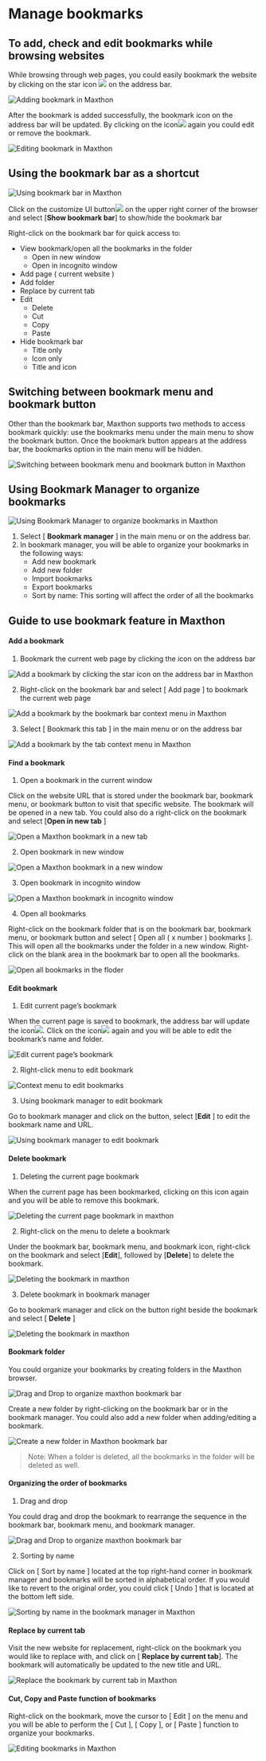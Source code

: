 # Manage bookmarks

## To add, check and edit bookmarks while browsing websites

While browsing through web pages, you could easily bookmark the website by clicking on the star icon ![](zh/images/07-1.png) on the address bar.

![Adding bookmark in Maxthon](images/07-00.gif "=85%, 85%")

After the bookmark is added successfully, the bookmark icon on the address bar will be updated. By clicking on the icon![](zh/images/07-2.png) again you could edit or remove the bookmark.

![Editing bookmark in Maxthon](images/07-01.gif "=85%, 85%")

## Using the bookmark bar as a shortcut

![Using bookmark bar in Maxthon](images/07-02.gif "=85%, 85%")

Click on the customize UI button![](zh/images/00-5.png) on the upper right corner of the browser and select [**Show bookmark bar**] to show/hide the bookmark bar

Right-click on the bookmark bar for quick access to:

- View bookmark/open all the bookmarks in the folder
  - Open in new window
  - Open in incognito window
- Add page ( current website )
- Add folder
- Replace by current tab
- Edit
  - Delete
  - Cut
  - Copy
  - Paste
- Hide bookmark bar
  - Title only
  - Icon only
  - Title and icon

## Switching between bookmark menu and bookmark button

Other than the bookmark bar, Maxthon supports two methods to access bookmark quickly: use the bookmarks menu under the main menu to show the bookmark button. Once the bookmark button appears at the address bar, the bookmarks option in the main menu will be hidden.

![Switching between bookmark menu and bookmark button in Maxthon ](images/07-03.gif "=85%, 85%")

## Using Bookmark Manager to organize bookmarks

![Using Bookmark Manager to organize bookmarks in Maxthon](images/07-05.png "=85%, 85%")

1. Select [ **Bookmark manager** ] in the main menu or on the address bar.
2. In bookmark manager, you will be able to organize your bookmarks in the following ways:
   - Add new bookmark
   - Add new folder
   - Import bookmarks
   - Export bookmarks
   - Sort by name: This sorting will affect the order of all the bookmarks

## Guide to use bookmark feature in Maxthon

#### Add a bookmark

1. Bookmark the current web page by clicking the icon on the address bar

![Add a bookmark by clicking the star icon on the address bar in Maxthon](images/07-06.png "=85%, 85%")

2. Right-click on the bookmark bar and select [ Add page ] to bookmark the current web page

![Add a bookmark by the bookmark bar context menu in Maxthon](images/07-07.png "=85%, 85%")

3. Select [ Bookmark this tab ] in the main menu or on the address bar

![Add a bookmark by the tab context menu in Maxthon](images/07-08.png "=85%, 85%")

#### Find a bookmark

1. Open a bookmark in the current window

Click on the website URL that is stored under the bookmark bar, bookmark menu, or bookmark button to visit that specific website. The bookmark will be opened in a new tab. You could also do a right-click on the bookmark and select [**Open in new tab** ]

![Open a Maxthon bookmark in a new tab](images/07-09.gif "=85%, 85%")

2. Open bookmark in new window

![Open a Maxthon bookmark in a new window](images/07-10.png "=85%, 85%")

3. Open bookmark in incognito window

![Open a Maxthon bookmark in incognito window](images/07-11.png "=85%, 85%")

4. Open all bookmarks

Right-click on the bookmark folder that is on the bookmark bar, bookmark menu, or bookmark button and select [ Open all ( x number ) bookmarks ]. This will open all the bookmarks under the folder in a new window. Right-click on the blank area in the bookmark bar to open all the bookmarks.

![Open all bookmarks in the floder](images/07-12.png "=85%, 85%")

#### Edit bookmark

1. Edit current page’s bookmark

When the current page is saved to bookmark, the address bar will update the icon![](zh/images/07-2.png). Click on the icon![](zh/images/07-2.png) again and you will be able to edit the bookmark’s name and folder.

![Edit current page’s bookmark](images/07-13.png "=85%, 85%")

2. Right-click menu to edit bookmark

![Context menu to edit bookmarks](images/07-14.png "=85%, 85%")

3. Using bookmark manager to edit bookmark

Go to bookmark manager and click on the button, select [**Edit** ] to edit the bookmark name and URL.

![Using bookmark manager to edit bookmark](images/07-15.png "=85%, 85%")

#### Delete bookmark

1. Deleting the current page bookmark

When the current page has been bookmarked, clicking on this icon again and you will be able to remove this bookmark.

![Deleting the current page bookmark in maxthon](images/07-16.png "=85%, 85%")

2. Right-click on the menu to delete a bookmark

Under the bookmark bar, bookmark menu, and bookmark icon, right-click on the bookmark and select [**Edit**], followed by [**Delete**] to delete the bookmark.

![Deleting the bookmark in maxthon](images/07-17.png "=85%, 85%")

3. Delete bookmark in bookmark manager

Go to bookmark manager and click on the button right beside the bookmark and select [ **Delete** ]

![Deleting the bookmark in maxthon](images/07-18.png "=85%, 85%")

#### Bookmark folder

You could organize your bookmarks by creating folders in the Maxthon browser.

![Drag and Drop to organize maxthon bookmark bar](images/07-19.gif "=85%, 85%")

Create a new folder by right-clicking on the bookmark bar or in the bookmark manager. You could also add a new folder when adding/editing a bookmark.

![Create a new folder in Maxthon bookmark bar](images/07-20.png "=85%, 85%")

> Note: When a folder is deleted, all the bookmarks in the folder will be deleted as well.

#### Organizing the order of bookmarks

1. Drag and drop

You could drag and drop the bookmark to rearrange the sequence in the bookmark bar, bookmark menu, and bookmark manager.

![Drag and Drop to organize maxthon bookmark bar](images/07-21.gif "=85%, 85%")

2. Sorting by name

Click on [ Sort by name ] located at the top right-hand corner in bookmark manager and bookmarks will be sorted in alphabetical order. If you would like to revert to the original order, you could click [ Undo ] that is located at the bottom left side.

![Sorting by name in the bookmark manager in Maxthon](images/07-22.gif "=85%, 85%")

#### Replace by current tab

Visit the new website for replacement, right-click on the bookmark you would like to replace with, and click on [ **Replace by current tab**]. The bookmark will automatically be updated to the new title and URL.

![Replace the bookmark by current tab in Maxthon](images/07-23.gif "=85%, 85%")

#### Cut, Copy and Paste function of bookmarks

Right-click on the bookmark, move the cursor to [ Edit ] on the menu and you will be able to perform the [ Cut ], [ Copy ], or [ Paste ] function to organize your bookmarks.

![Editing bookmarks in Maxthon](images/07-24.png "=85%, 85%")
